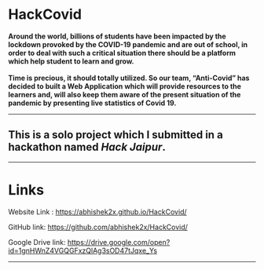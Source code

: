 # HackCovid


**Around the world, billions of students have been impacted by the lockdown provoked by the COVID-19 pandemic and are out of school, in order to deal with such a critical situation there should be a platform which help student to learn and grow.<br/> <br/> Time is precious, it should totally utilized. So our team, “Anti-Covid” has decided to built a Web Application which will provide resources to the learners and, will also keep them aware of the present situation of the pandemic by presenting live statistics of Covid 19.**

***

## This is a solo project which I submitted in a hackathon named *Hack Jaipur*.

***

# Links

Website Link : https://abhishek2x.github.io/HackCovid/

GitHub link: https://github.com/abhishek2x/HackCovid/

Google Drive link: 
https://drive.google.com/open?id=1gnHWnZ4VGQGFxzQlAg3sOD47tJqxe_Ys

***

